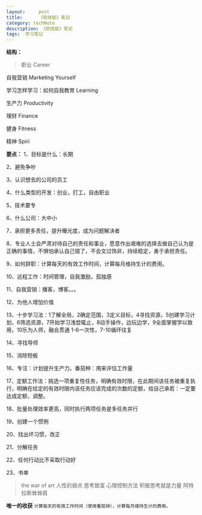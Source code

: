 ```yaml
---
layout:     post
title:      《软技能》笔记
category: techNote
description: 《软技能》笔记
tags:  学习笔记
---
```


**结构：**
>职业 Career

自我营销 Marketing Yourself

学习怎样学习：如何自我教育 Learning

生产力 Productivity

理财 Finance

健身 Fitness

精神 Spiri
	
**要点：**
1、目标是什么：长期

2、避免争吵

3、认识想去的公司的员工

4、什么类型的开发：创业，打工，自由职业

5、技术要专

6、什么公司：大中小

7、承担更多责任，提升曝光度，成为问题解决者

8、专业人士会严肃对待自己的责任和事业，愿意作出艰难的选择去做自己认为是正确的事情，不惧怕承认自己错了，不会文过饰非，持续稳定，勇于承担责任。

9、如何辞职：计算每天的有效工作时间，计算每月维持生计的费用。

10、远程工作：时间管理，自我激励，孤独感

11、自我营销：播客，博客。。。

12、为他人增加价值

13、十步学习法：1了解全局，2确定范围，3定义目标，4寻找资源，5创建学习计划，6筛选资源，7开始学习浅尝辄止，8动手操作，边玩边学，9全面掌握学以致用，10乐为人师，融会贯通
1-6一次性，7-10循环往复

14、寻找导师

15、消除短板

16、专注：计划提升生产力。番茄种：用来评估工作量

17、定额工作法：挑选一项重复性任务，明确有效时限，在此期间该任务被重复执行，明确在给定的有效时限内该任务应该完成的次数的定额，给自己承若：一定要达成定额，调整。

18、批量处理效率更高，同时执行两项任务是多任务并行

19、创建一个惯例

20、找出坏习惯，改正

21、分解任务

22、任何行动比不采取行动好

23、书单
>the war of art
	人性的弱点
	思考致富
	心理控制方法
	积极思考就是力量
	阿特拉斯耸耸肩


**唯一的收获**
`计算每天的有效工作时间（使用番茄钟），计算每月维持生计的费用。`